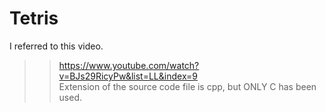 # Tetris
I referred to this video.    
>> https://www.youtube.com/watch?v=BJs29RicyPw&list=LL&index=9   
Extension of the source code file is cpp, but ONLY C has been used.